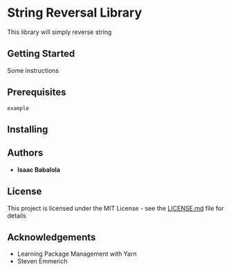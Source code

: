 # String Reversal Library

This library will simply reverse string

## Getting Started

Some instructions

## Prerequisites

```
example
```

## Installing

## Authors

* **Isaac Babalola** 

## License 

This project is licensed under the MIT License  - see the [LICENSE.md](LICENSE.md) file for details

## Acknowledgements 

* Learning Package Management with Yarn
* Steven Emmerich